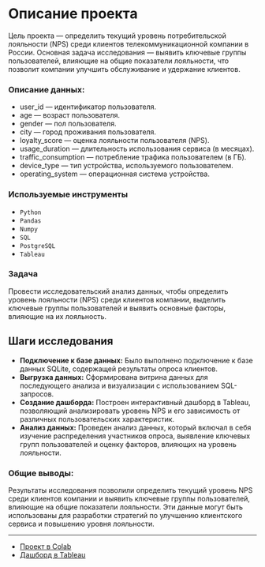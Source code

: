 # Описание проекта
Цель проекта — определить текущий уровень потребительской лояльности (NPS) среди клиентов телекоммуникационной компании в России. Основная задача исследования — выявить ключевые группы пользователей, влияющие на общие показатели лояльности, что позволит компании улучшить обслуживание и удержание клиентов.

### Описание данных:
- user_id — идентификатор пользователя.
- age — возраст пользователя.
- gender — пол пользователя.
- city — город проживания пользователя.
- loyalty_score — оценка лояльности пользователя (NPS).
- usage_duration — длительность использования сервиса (в месяцах).
- traffic_consumption — потребление трафика пользователем (в ГБ).
- device_type — тип устройства, используемого пользователем.
- operating_system — операционная система устройства.

### Используемые инструменты
- `Python`
- `Pandas`
- `Numpy`
- `SQL`
- `PostgreSQL`
- `Tableau`

### Задача
Провести исследовательский анализ данных, чтобы определить уровень лояльности (NPS) среди клиентов компании, выделить ключевые группы пользователей и выявить основные факторы, влияющие на их лояльность.

## Шаги исследования
- **Подключение к базе данных:** Было выполнено подключение к базе данных SQLite, содержащей результаты опроса клиентов.
- **Выгрузка данных:** Сформирована витрина данных для последующего анализа и визуализации с использованием SQL-запросов.
- **Создание дашборда:** Построен интерактивный дашборд в Tableau, позволяющий анализировать уровень NPS и его зависимость от различных пользовательских характеристик.
- **Анализ данных:** Проведен анализ данных, который включал в себя изучение распределения участников опроса, выявление ключевых групп пользователей и оценку факторов, влияющих на уровень лояльности.

### Общие выводы:
Результаты исследования позволили определить текущий уровень NPS среди клиентов компании и выявить ключевые группы пользователей, влияющие на общие показатели лояльности. Эти данные могут быть использованы для разработки стратегий по улучшению клиентского сервиса и повышению уровня лояльности.

---
- [Проект в Colab](https://colab.research.google.com/drive/1fS3eiE3AUTOKNlJnhVTiKB80_NEWEqa2?usp=sharing)
- [Дашборд в Tableau](https://public.tableau.com/views/2_17226365750670/sheet0?:language=en-US&publish=yes&:sid=&:redirect=auth&:display_count=n&:origin=viz_share_link)
